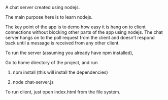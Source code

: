 A chat server created using nodejs.

The main purpose here is to learn nodejs.

The key point of the app is to demo how easy it is hang on to client connections without blocking other parts of the app
using nodejs. The chat server hangs on to the poll request from the client and doesn't respond back until a message
is received from any other client.

To run the server (assuming you already have npm installed),

Go to home directory of the project, and run

1) npm install (this will install the dependencies)

2) node chat-server.js


To run client, just open index.html from the file system.